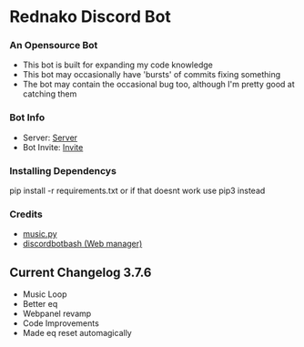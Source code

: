 # Rednako Discord Bot
 ### An Opensource Bot
  - This bot is built for expanding my code knowledge
  - This bot may occasionally have 'bursts' of commits fixing something
  - The bot may contain the occasional bug too, although I'm pretty good at catching them
  
  ### Bot Info
 - Server: [Server](https://discord.gg/2vUXuG7gKh)
 - Bot Invite: [Invite](https://bit.ly/3n6wiZJ)

### Installing Dependencys
pip install -r requirements.txt
or if that doesnt work
use pip3 instead
  
  
### Credits
 - [music.py](https://raw.githubusercontent.com/Devoxin/Lavalink.py/master/examples/music.py)
 - [discordbotbash (Web manager)](https://pypi.org/project/discordbotdash/)
  
  
## Current Changelog 3.7.6
 - Music Loop
 - Better eq
 - Webpanel revamp
 - Code Improvements
 - Made eq reset automagically
